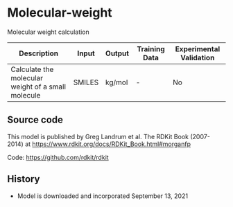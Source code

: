 # Molecular-weight

Molecular weight calculation

| Description | Input  | Output  | Training Data | Experimental Validation |
| ------- | --- | --- | --- | --- |
| Calculate the molecular weight of a small molecule | SMILES | kg/mol | - | No |

## Source code 
This model is published by Greg Landrum et al. The RDKit Book (2007-2014) at https://www.rdkit.org/docs/RDKit_Book.html#morganfp

Code: https://github.com/rdkit/rdkit

## History
- Model is downloaded and incorporated September 13, 2021
